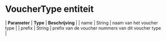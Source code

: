 ---
---

# VoucherType entiteit

| **Parameter** | **Type** | **Beschrijving** |
| name | String | naam van het voucher type |
| prefix | String | prefix van de voucher nummers van dit voucher type |